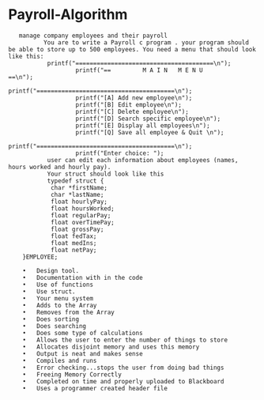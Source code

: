 # Payroll-Algorithm
       manage company employees and their payroll
              You are to write a Payroll c program . your program should be able to store up to 500 employees. You need a menu that should look like this:
               printf("=======================================\n");
                       printf("==         M A I N   M E N U         ==\n");
                       printf("=======================================\n");
                       printf("[A] Add new employee\n");
                       printf("[B] Edit employee\n");
                       printf("[C] Delete employee\n");
                       printf("[D] Search specific employee\n");
                       printf("[E] Display all employees\n");
                       printf("[Q] Save all employee & Quit \n");
                       printf("=======================================\n");
                       printf("Enter choice: ");
               user can edit each information about employees (names, hours worked and hourly pay).
               Your struct should look like this
               typedef struct {
                char *firstName;
                char *lastName;
                float hourlyPay;
                float hoursWorked;
                float regularPay;
                float overTimePay;
                float grossPay;
                float fedTax;
                float medIns;
                float netPay;
        }EMPLOYEE;

        •	Design tool.
        •	Documentation with in the code 
        •	Use of functions 
        •	Use struct.
        •	Your menu system
        •	Adds to the Array
        •	Removes from the Array
        •	Does sorting
        •	Does searching
        •	Does some type of calculations
        •	Allows the user to enter the number of things to store
        •	Allocates disjoint memory and uses this memory
        •	Output is neat and makes sense
        •	Compiles and runs
        •	Error checking...stops the user from doing bad things
        •	Freeing Memory Correctly
        •	Completed on time and properly uploaded to Blackboard
        •	Uses a programmer created header file
